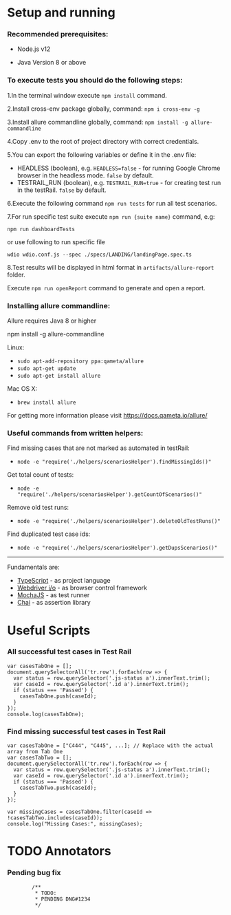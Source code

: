 # Setup and running
### Recommended prerequisites: 

- Node.js v12

- Java Version 8 or above

### To execute tests you should do the following steps:

1.In the terminal window execute ``npm install`` command.

2.Install cross-env package globally, command: ``npm i cross-env -g``

3.Install allure commandline globally, command: ``npm install -g allure-commandline``

4.Copy .env to the root of project directory with correct credentials.

5.You can export the following variables or define it in the .env file:

- HEADLESS (boolean), e.g. ``HEADLESS=false`` - for running Google Chrome browser in the headless mode. ``false`` by default.
- TESTRAIL_RUN (boolean), e.g. ``TESTRAIL_RUN=true`` -  for creating test run in the testRail. ``false`` by default.

6.Execute the following command ``npm run tests`` for run all test scenarios.

7.For run specific test suite execute ``npm run {suite name}`` command, e.g:

``npm run dashboardTests``

or use following to run specific file

``wdio wdio.conf.js --spec ./specs/LANDING/landingPage.spec.ts``

8.Test results will be displayed in html format in ``artifacts/allure-report`` folder.

Execute ``npm run openReport`` command to generate and open a report.
   
### Installing allure commandline:

Allure requires Java 8 or higher

npm install -g allure-commandline

Linux:

- ``sudo apt-add-repository ppa:qameta/allure``
- ``sudo apt-get update`` 
- ``sudo apt-get install allure``

Mac OS X:

- ``brew install allure``

For getting more information please visit https://docs.qameta.io/allure/

### Useful commands from written helpers:
Find missing cases that are not marked as automated in testRail:

- ``node -e "require('./helpers/scenariosHelper').findMissingIds()"``

Get total count of tests:

- ``node -e "require('./helpers/scenariosHelper').getCountOfScenarios()"``

Remove old test runs:

- ``node -e "require('./helpers/scenariosHelper').deleteOldTestRuns()"``

Find duplicated test case ids:

- ``node -e "require('./helpers/scenariosHelper').getDupsScenarios()"``

-------
Fundamentals are:
- [TypeScript](https://www.typescriptlang.org/docs/tutorial.html) - as project language
- [Webdriver i/o](https://webdriver.io/) - as browser control framework
- [MochaJS](https://mochajs.org/) - as test runner
- [Chai](https://www.chaijs.com/) - as assertion library

# Useful Scripts

### All successful test cases in Test Rail

```
var casesTabOne = [];
document.querySelectorAll('tr.row').forEach(row => {
  var status = row.querySelector('.js-status a').innerText.trim();
  var caseId = row.querySelector('.id a').innerText.trim();
  if (status === 'Passed') {
    casesTabOne.push(caseId);
  }
});
console.log(casesTabOne);
```

### Find missing successful test cases in Test Rail
```
var casesTabOne = ["C444", "C445", ...]; // Replace with the actual array from Tab One
var casesTabTwo = [];
document.querySelectorAll('tr.row').forEach(row => {
  var status = row.querySelector('.js-status a').innerText.trim();
  var caseId = row.querySelector('.id a').innerText.trim();
  if (status === 'Passed') {
    casesTabTwo.push(caseId);
  }
});

var missingCases = casesTabOne.filter(caseId => !casesTabTwo.includes(caseId));
console.log("Missing Cases:", missingCases);
```

# TODO Annotators
### Pending bug fix
```
        /**
         * TODO:
         * PENDING DNG#1234
         */
```
